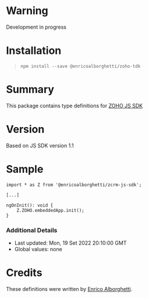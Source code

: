 # Warning

Development in progress

# Installation

> `npm install --save @enricoalborghetti/zoho-tdk`

# Summary

This package contains type definitions for [ZOHO JS SDK](https://help.zwidgets.com/help/latest/index.html)

# Version

Based on JS SDK version 1.1

# Sample

```
import * as Z from '@enricoalborghetti/zcrm-js-sdk';

[...]

ngOnInit(): void {
    Z.ZOHO.embeddedApp.init();
}

```

### Additional Details

- Last updated: Mon, 19 Set 2022 20:10:00 GMT
- Global values: none

# Credits

These definitions were written by [Enrico Alborghetti](https://github.com/EnricoAlborghetti/).
